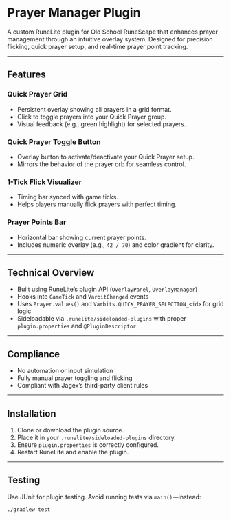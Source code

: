 #  Prayer Manager Plugin

A custom RuneLite plugin for Old School RuneScape that enhances prayer management through an intuitive overlay system. Designed for precision flicking, quick prayer setup, and real-time prayer point tracking.

---

##  Features

###  Quick Prayer Grid
- Persistent overlay showing all prayers in a grid format.
- Click to toggle prayers into your Quick Prayer group.
- Visual feedback (e.g., green highlight) for selected prayers.

###  Quick Prayer Toggle Button
- Overlay button to activate/deactivate your Quick Prayer setup.
- Mirrors the behavior of the prayer orb for seamless control.

### 1-Tick Flick Visualizer
- Timing bar synced with game ticks.
- Helps players manually flick prayers with perfect timing.

### Prayer Points Bar
- Horizontal bar showing current prayer points.
- Includes numeric overlay (e.g., `42 / 70`) and color gradient for clarity.

---

##  Technical Overview

- Built using RuneLite’s plugin API (`OverlayPanel`, `OverlayManager`)
- Hooks into `GameTick` and `VarbitChanged` events
- Uses `Prayer.values()` and `Varbits.QUICK_PRAYER_SELECTION_<id>` for grid logic
- Sideloadable via `.runelite/sideloaded-plugins` with proper `plugin.properties` and `@PluginDescriptor`

---

##  Compliance

- No automation or input simulation
- Fully manual prayer toggling and flicking
- Compliant with Jagex’s third-party client rules

---

##  Installation

1. Clone or download the plugin source.
2. Place it in your `.runelite/sideloaded-plugins` directory.
3. Ensure `plugin.properties` is correctly configured.
4. Restart RuneLite and enable the plugin.

---

## Testing

Use JUnit for plugin testing. Avoid running tests via `main()`—instead:

```bash
./gradlew test
